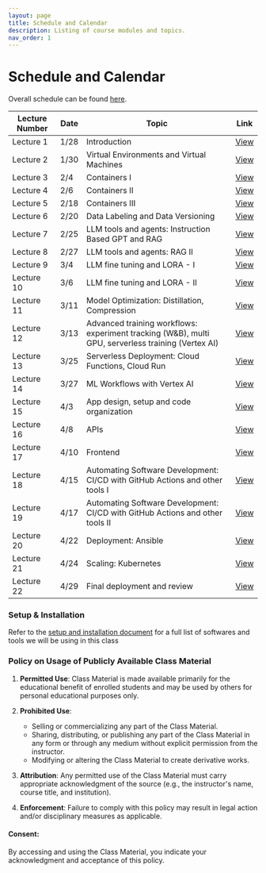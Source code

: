 ```yaml
---
layout: page
title: Schedule and Calendar
description: Listing of course modules and topics.
nav_order: 1
---
```


# Schedule and Calendar

Overall schedule can be found [here](https://docs.google.com/spreadsheets/d/e/2PACX-1vTbcn25ZbO8Q7hTe2gAPcAgkdBVWhzjll5WEN3nzQarXCDZl5Ujg-KdF_Lf2WW32w/pubhtml?gid=1824717664&single=true).
 <!-- and calendar [here](/assets/images/AC215Schedule.svg). -->

<!-- ... existing code ... -->

| Lecture Number | Date  | Topic | Link |
| -------------- | ----- | ----- | ---- |
| Lecture 1      | 1/28  | Introduction | [View](https://drive.google.com/file/d/1A3rBefwwdzMtcGhD62haK87ZvHBxXjCl/view?usp=drivesdk) |
| Lecture 2      | 1/30  | Virtual Environments and Virtual Machines | [View](../assets/lectures/lecture2/L02_virtual_machines_virtual_environments.pdf) |
| Lecture 3      | 2/4   | Containers I | [View](../assets/lectures/lecture3/L03_containers_part1.pdf) |
| Lecture 4      | 2/6   | Containers II | [View](../assets/lectures/lecture4/L04_containers_part2.pdf) |
| Lecture 5      | 2/18  | Containers III | [View](../assets/lectures/lecture5/L05_container_workflow.pdf) |
| Lecture 6      | 2/20  | Data Labeling and Data Versioning | [View](../assets/lectures/lecture6/L06_data_labeling_data_version.pdf) |
| Lecture 7      | 2/25  | LLM tools and agents: Instruction Based GPT and RAG | [View](../assets/lectures/lecture7/L07-LLM1.pdf) |
| Lecture 8      | 2/27  | LLM tools and agents: RAG II | [View](../assets/lectures/lecture8/L08-LLM2.pdf) |
| Lecture 9      | 3/4   | LLM fine tuning and LORA - I | [View](../assets/lectures/lecture9/L09-FineTuning.pdf) |
| Lecture 10     | 3/6   | LLM fine tuning and LORA - II | [View](../assets/lectures/lecture9/L09-FineTuning.pdf) |
| Lecture 11     | 3/11  | Model Optimization: Distillation, Compression | [View](../assets/lectures/lecture11/L11_compression_techniques.pdf) |
| Lecture 12     | 3/13  | Advanced training workflows: experiment tracking (W&B), multi GPU, serverless training (Vertex AI) | [View](../assets/lectures/lecture12/L12_advanced_training.pdf) |
| Lecture 13     | 3/25  | Serverless Deployment: Cloud Functions, Cloud Run | [View](../assets/lectures/lecture13/L13_ml_cloud_function_cloud_run.pdf) |
| Lecture 14     | 3/27  | ML Workflows with Vertex AI | [View](../assets/lectures/lecture15/L15_vertex_ai_ml_workflow_management.pdf) |
| Lecture 15     | 4/3   | App design, setup and code organization | [View](../assets/lectures/lecture18/L18_app_development_implement.pdf) |
| Lecture 16     | 4/8   | APIs | [View](../assets/lectures/lecture18/L18_app_development_implement.pdf) |
| Lecture 17     | 4/10  | Frontend | [View](../assets/lectures/lecture18/L18_app_development_implement.pdf) |
| Lecture 18     | 4/15  | Automating Software Development: CI/CD with GitHub Actions and other tools I | [View](../assets/lectures/lecture16/L16_ContinuousIntegration.pdf) |
| Lecture 19     | 4/17  | Automating Software Development: CI/CD with GitHub Actions and other tools II | [View](../assets/lectures/lecture16/L16_ContinuousIntegration.pdf) |
| Lecture 20     | 4/22  | Deployment: Ansible | [View](../assets/lectures/lecture19/L19_ansible_operations.pdf) |
| Lecture 21     | 4/24  | Scaling: Kubernetes | [View](../assets/lectures/lecture20/L20_kubernetes_operations_scaling.pdf) |
| Lecture 22     | 4/29  | Final deployment and review | [View](../assets/lectures/lecture21/L21_operations_automation.pdf) |

 

 <!-- [Lecture 1: Introduction](https://drive.google.com/file/d/1A3rBefwwdzMtcGhD62haK87ZvHBxXjCl/view?usp=drivesdk)  

[Lecture 2: Virtual Enviroments and Virtual Machines](../assets/lectures/lecture2/L02_virtual_machines_virtual_environments.pdf) 

[Lecture 3: Containers I](../assets/lectures/lecture3/L03_containers_part1.pdf)
    
[Lecture 4: Containers II](../assets/lectures/lecture4/L04_containers_part2.pdf) &nbsp; 
  
[Lecture 5: Container Workflow](../assets/lectures/lecture5/L05_container_workflow.pdf)

[Lecture 6: Data Labeling, Data Versioning](../assets/lectures/lecture6/L06_data_labeling_data_version.pdf)

[Lecture 7: LLM tools and agents: RAG I](../assets/lectures/lecture7/L07-LLM1.pdf)

[Lecture 8: LLM tools and agents: RAG II](../assets/lectures/lecture8/L08-LLM2.pdf)  

[Lecture 9: LLM fine tuning and LORA - I](../assets/lectures/lecture9/L09-FineTuning.pdf)

 
[Lecture 10: LLM fine tuning and LORA - II](../assets/lectures/lecture9/L09-FineTuning.pdf)

 
[Lecture 11: Model Compression and Distillation](../assets/lectures/lecture11/L11_compression_techniques.pdf)

[Lecture 12: Advanced training workflows: experiment tracking (W&B), multi GPU, serverless training (Vertex AI)](../assets/lectures/lecture12/L12_advanced_training.pdf)

[Lecture 13: Cloud Function and Cloud Run](../assets/lectures/lecture13/L13_ml_cloud_function_cloud_run.pdf)


[Lecture 14: ML Workflows with Vertex AI](../assets/lectures/lecture15/L15_vertex_ai_ml_workflow_management.pdf)

[Lecture 15: App design, setup and code organization ](../assets/lectures/lecture18/L18_app_development_implement.pdf)

[Lecture 16: APIs](../assets/lectures/lecture18/L18_app_development_implement.pdf)

[Lecture 17: Frontend](../assets/lectures/lecture18/L18_app_development_implement.pdf)

[Lecture 18: CI/CD I](../assets/lectures/lecture16/L16_ContinuousIntegration.pdf)

[Lecture 19: CI/CD I](../assets/lectures/lecture16/L16_ContinuousIntegration.pdf)
 
[Lecture 20: Deployment: Ansible ](../assets/lectures/lecture19/L19_ansible_operations.pdf)

[Lecture 21: Scaling: Kubernetes](../assets/lectures/lecture20/L20_kubernetes_operations_scaling.pdf)

[Lecture 22: Final: CI/CD releases](../assets/lectures/lecture21/L21_operations_automation.pdf) -->


<!-- {% for module in site.modules %}
{{ module }}
{% endfor %} -->

### Setup & Installation

Refer to the [setup and installation document](https://docs.google.com/document/d/1ixys_vzy5msA1oqRc3-YDKxt-nhSSSv3at1z0qQk8-I/edit?usp=sharing) for a full list of softwares and tools we will be using in this class

### Policy on Usage of Publicly Available Class Material

1. **Permitted Use**: Class Material is made available primarily for the educational benefit of enrolled students and may be used by others for personal educational purposes only.

2. **Prohibited Use**: 
   - Selling or commercializing any part of the Class Material.
   - Sharing, distributing, or publishing any part of the Class Material in any form or through any medium without explicit permission from the instructor.
   - Modifying or altering the Class Material to create derivative works.

3. **Attribution**: Any permitted use of the Class Material must carry appropriate acknowledgment of the source (e.g., the instructor's name, course title, and institution).

4. **Enforcement**: Failure to comply with this policy may result in legal action and/or disciplinary measures as applicable.

#### Consent:

By accessing and using the Class Material, you indicate your acknowledgment and acceptance of this policy.


